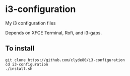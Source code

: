# i3-configuration
My i3 configuration files

Depends on XFCE Terminal, Rofi, and i3-gaps.

<h2>To install</h2>
<code>git clone https://github.com/clyde80/i3-configuration</code><br>
<code>cd i3-configuration</code><br>
<code>./install.sh</code>
